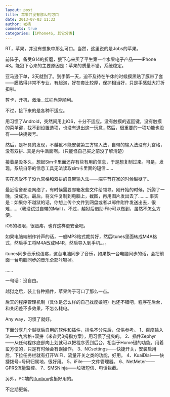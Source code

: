 ```yaml
---
layout: post
title: 苹果并没有那么的可口
date: 2013-07-03 11:33
author: 老杨
comments: true
categories: [iPhone4S, 其它分类]
---
```

RT，苹果，并没有想象中那么可口。当然，这里说的是Jobs的苹果。

前阵子，备受G14的折磨，狠下心来买了平生第一个水果电子产品——iPhone 4S。能狠下心来的主要原因是：苹果的质量不错，系统稳定。

<!--more-->

亚马逊下单，3天就到了。到手第一天，迫不及待在午休的时候摸黑贴了膜带了套——膜贴得非常不专业，有起泡，好在套比较厚，保护相当好，只是手感就大打折扣啦。

剪卡，开机，激活…过程尚算顺利。

不过，接下来的是各种不适应。

用习惯了Android，突然间用上iOS，十分不适应。没有触摸的返回键，没有触摸的菜单键，找不到设置选项，也没有退出这一玩意…然后，很重要的一项功能也没有——快捷拨号。

然后，是杯具的发现，不越狱不能安装第三方输入法，自带的输入法没有九宫格，没有双拼…真是内牛满面啊。（只能怪自己买之前没了解清楚）

接着是没多久，想起Sim卡里面还存有些有用的信息，于是想复制过来。可是，发现，系统自带的信息工具无法读取sim卡里面的短信……

实在忍受不了没九宫格和双拼的自带输入法——端午节在家的时候越狱了。

最近宿舍都没网络了，有时候需要邮箱发些文件给领导。刚开始的时候，折腾了一晚，没成功。最后，将文件复制到电脑上，截图，再用图片发出去了………事实是：如果你不越狱的话，你想上传个文件到网盘或者以邮件附件发送出去，很难……（我没试过自带的Mail）。不过，越狱后借助iFile可以做到，虽然不怎么方便。

iOS的权限，很蛋疼，也许这样更安全吧。

如果电脑端制作铃声的话，一般MP3格式裁剪好，然后itunes里面转成M4A格式，然后手工将M4A改成M4R，然后导入到手机。。。

itunes同步音乐也蛋疼，这台电脑同步了音乐，如果换一台电脑同步的话，会把前面一台电脑同步的音乐全部咔嚓掉。

……

一句话：没自由。

越狱之后，装上各种插件，苹果终于可口了那么一点。

后天的程序管理机制（具体是怎么样的自己找度娘吧）也还不错吧，程序在后台，和关闭差不多效果，不怎么耗电。

Any way，习惯了就好。

下面分享几个越狱后自用的软件和插件，排名不分先后，仅供参考。
1、百度输入法——九宫格+双拼（米旮旯3拇指方案），用习惯了挺爽的。
2、插件Zephyr——从任何程序底部向上划就可以把程序丢到后台，相当于Home键的功能。用着蛮方便的，只是有时候会有误操作。
3、NCsettings——快捷开关，安装启用后，下拉任务栏就有打开WIFI、流量开关之类的功能，好用。
4、KuaiDial——快捷拨号+号码归属地，很好用。
5、iFile——文件管理器。
6、NetMeter——GPRS流量监控。
7、SMSNinja——垃圾短信、电话拦截。

另外，PC端的<a rel="external nofollow" href="http://www.i-funbox.com/cn/" title="ifunbox中文绿色版" target="_blank">ifunbox</a>也挺好用的。

不定期更新。
